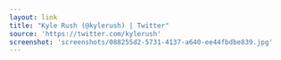 ```yaml
---
layout: link
title: "Kyle Rush (@kylerush) | Twitter"
source: 'https://twitter.com/kylerush'
screenshot: 'screenshots/088255d2-5731-4137-a640-ee44fbdbe839.jpg'
---
```


